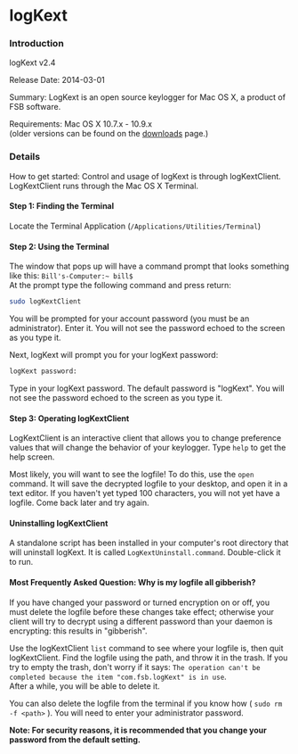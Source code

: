 logKext
=======

### Introduction
logKext v2.4

Release Date: 2014-03-01

Summary: LogKext is an open source keylogger for Mac OS X, a product of FSB software.

Requirements: Mac OS X 10.7.x - 10.9.x  
(older versions can be found on the [downloads](https://github.com/SlEePlEs5/logKext/releases) page.)

### Details
How to get started: Control and usage of logKext is through logKextClient. LogKextClient runs through the Mac OS X Terminal.

#### Step 1: Finding the Terminal

Locate the Terminal Application (`/Applications/Utilities/Terminal`)

#### Step 2: Using the Terminal

The window that pops up will have a command prompt that looks something like this: `Bill's-Computer:~ bill$ `  
At the prompt type the following command and press return:
```sh
sudo logKextClient
```
You will be prompted for your account password (you must be an administrator). Enter it. You will not see the password echoed to the screen as you type it.

Next, logKext will prompt you for your logKext password:
```sh
logKext password:
```
Type in your logKext password. The default password is "logKext". You will not see the password echoed to the screen as you type it.

#### Step 3: Operating logKextClient

LogKextClient is an interactive client that allows you to change preference values that will change the behavior of your keylogger. Type `help` to get the help screen.

Most likely, you will want to see the logfile! To do this, use the `open` command. It will save the decrypted logfile to your desktop, and open it in a text editor. If you haven't yet typed 100 characters, you will not yet have a logfile. Come back later and try again.

#### Uninstalling logKextClient

A standalone script has been installed in your computer's root directory that will uninstall logKext. It is called `LogKextUninstall.command`. Double-click it to run.



#### Most Frequently Asked Question: Why is my logfile all gibberish?

If you have changed your password or turned encryption on or off, you must delete the logfile before these changes take effect; otherwise your client will try to decrypt using a different password than your daemon is encrypting: this results in "gibberish".

Use the logKextClient `list` command to see where your logfile is, then quit logKextClient. Find the logfile using the path, and throw it in the trash. If you try to empty the trash, don't worry if it says: `The operation can't be completed because the item "com.fsb.logKext" is in use`.  
After a while, you will be able to delete it.

You can also delete the logfile from the terminal if you know how ( `sudo rm -f <path>` ). You will need to enter your administrator password.

**Note: For security reasons, it is recommended that you change your password from the default setting.**
